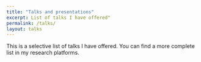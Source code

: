 ```yaml
---
title: "Talks and presentations"
excerpt: List of talks I have offered"
permalink: /talks/
layout: talks
---
```



This is a selective list of talks I have offered. You can find a more complete
list in my research platforms.

